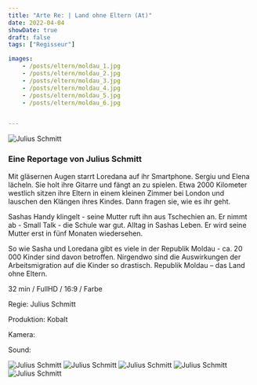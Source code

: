 ```yaml
---
title: "Arte Re: | Land ohne Eltern (At)"
date: 2022-04-04
showDate: true
draft: false
tags: ["Regisseur"]

images:
    - /posts/eltern/moldau_1.jpg
    - /posts/eltern/moldau_2.jpg
    - /posts/eltern/moldau_3.jpg
    - /posts/eltern/moldau_4.jpg
    - /posts/eltern/moldau_5.jpg
    - /posts/eltern/moldau_6.jpg


---
```


![Julius Schmitt](/posts/eltern/moldau_3.jpg)

### Eine Reportage von Julius Schmitt

Mit gläsernen Augen starrt Loredana auf ihr Smartphone. Sergiu und Elena lächeln. 
Sie holt ihre Gitarre und fängt an zu spielen. Etwa 2000 Kilometer westlich sitzen ihre Eltern in einem kleinen Zimmer bei London und lauschen den Klängen ihres Kindes. Dann fragen sie, wie es ihr geht. 

Sashas Handy klingelt - seine Mutter ruft ihn aus Tschechien an. Er nimmt ab - Small Talk - die Schule war gut. Alltag in Sashas Leben. Er wird seine Mutter erst in fünf Monaten wiedersehen. 

So wie Sasha und Loredana gibt es viele in der Republik Moldau - ca. 20 000 Kinder sind davon betroffen. Nirgendwo sind die Auswirkungen der Arbeitsmigration auf die Kinder so drastisch. Republik Moldau – das Land ohne Eltern. 

32 min / FullHD / 16:9 / Farbe

Regie:
Julius Schmitt

Produktion:
Kobalt 

Kamera:


Sound:



![Julius Schmitt](/posts/eltern/moldau_1.jpg)
![Julius Schmitt](/posts/eltern/moldau_2.jpg)
![Julius Schmitt](/posts/eltern/moldau_4.jpg)
![Julius Schmitt](/posts/eltern/moldau_5.jpg)
![Julius Schmitt](/posts/eltern/moldau_6.jpg)

